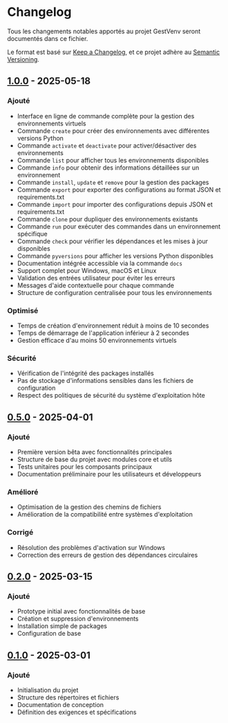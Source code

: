 # Changelog

Tous les changements notables apportés au projet GestVenv seront documentés dans ce fichier.

Le format est basé sur [Keep a Changelog](https://keepachangelog.com/fr/1.0.0/),
et ce projet adhère au [Semantic Versioning](https://semver.org/spec/v2.0.0.html).

## [1.0.0] - 2025-05-18

### Ajouté

- Interface en ligne de commande complète pour la gestion des environnements virtuels
- Commande `create` pour créer des environnements avec différentes versions Python
- Commande `activate` et `deactivate` pour activer/désactiver des environnements
- Commande `list` pour afficher tous les environnements disponibles
- Commande `info` pour obtenir des informations détaillées sur un environnement
- Commande `install`, `update` et `remove` pour la gestion des packages
- Commande `export` pour exporter des configurations au format JSON et requirements.txt
- Commande `import` pour importer des configurations depuis JSON et requirements.txt
- Commande `clone` pour dupliquer des environnements existants
- Commande `run` pour exécuter des commandes dans un environnement spécifique
- Commande `check` pour vérifier les dépendances et les mises à jour disponibles
- Commande `pyversions` pour afficher les versions Python disponibles
- Documentation intégrée accessible via la commande `docs`
- Support complet pour Windows, macOS et Linux
- Validation des entrées utilisateur pour éviter les erreurs
- Messages d'aide contextuelle pour chaque commande
- Structure de configuration centralisée pour tous les environnements

### Optimisé

- Temps de création d'environnement réduit à moins de 10 secondes
- Temps de démarrage de l'application inférieur à 2 secondes
- Gestion efficace d'au moins 50 environnements virtuels

### Sécurité

- Vérification de l'intégrité des packages installés
- Pas de stockage d'informations sensibles dans les fichiers de configuration
- Respect des politiques de sécurité du système d'exploitation hôte

## [0.5.0] - 2025-04-01

### Ajouté

- Première version bêta avec fonctionnalités principales
- Structure de base du projet avec modules core et utils
- Tests unitaires pour les composants principaux
- Documentation préliminaire pour les utilisateurs et développeurs

### Amélioré

- Optimisation de la gestion des chemins de fichiers
- Amélioration de la compatibilité entre systèmes d'exploitation

### Corrigé

- Résolution des problèmes d'activation sur Windows
- Correction des erreurs de gestion des dépendances circulaires

## [0.2.0] - 2025-03-15

### Ajouté

- Prototype initial avec fonctionnalités de base
- Création et suppression d'environnements
- Installation simple de packages
- Configuration de base

## [0.1.0] - 2025-03-01

### Ajouté

- Initialisation du projet
- Structure des répertoires et fichiers
- Documentation de conception
- Définition des exigences et spécifications

[1.0.0]: https://github.com/votrenom/gestvenv/compare/v0.5.0...v1.0.0
[0.5.0]: https://github.com/votrenom/gestvenv/compare/v0.2.0...v0.5.0
[0.2.0]: https://github.com/votrenom/gestvenv/compare/v0.1.0...v0.2.0
[0.1.0]: https://github.com/votrenom/gestvenv/releases/tag/v0.1.0
